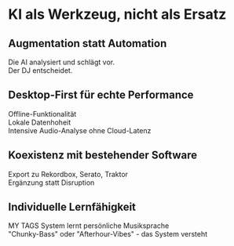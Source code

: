 # KI als Werkzeug, nicht als Ersatz

## Augmentation statt Automation
Die AI analysiert und schlägt vor.  
Der DJ entscheidet.

## Desktop-First für echte Performance
Offline-Funktionalität  
Lokale Datenhoheit  
Intensive Audio-Analyse ohne Cloud-Latenz

## Koexistenz mit bestehender Software
Export zu Rekordbox, Serato, Traktor  
Ergänzung statt Disruption

## Individuelle Lernfähigkeit
MY TAGS System lernt persönliche Musiksprache  
"Chunky-Bass" oder "Afterhour-Vibes" - das System versteht 